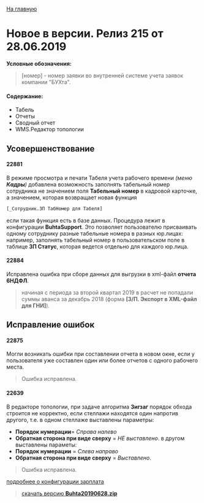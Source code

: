 ﻿[На главную](../../index.md)

# Новое в версии. Релиз 215 от 28.06.2019

**Условные обозначения:**
 >[номер] - номер заявки во внутренней системе учета заявок компании "БУХта".


#### Содержание:

- Табель
- Отчеты
- Сводный отчет
- WMS.Редактор топологии

## Усовершенствование

#### 22881
В режиме просмотра и печати Табеля учета рабочего времени _(меню __Кадры__)_ добавлена возможность заполнять табельный номер
сотрудника не значением поля __Табельный номер__ в кадровой карточке, а значением, которая возвращает новая функция
```sql
[_Сотрудник.ЗП ТабНомер для Табеля]
```
если такая функция есть в базе данных.
Процедура лежит в конфигурации __BuhtaSupport__. Это позволяет пользователю присваивать одному сотруднику разные табельные номера в разных юр.лицах:
например, заполнять табельный номер в пользовательском поле в таблице __ЗП Статус__, которая ведется отдельно для каждого юр.лица.

#### 22884
Исправлена ошибка при сборе данных для выгрузки в xml-файл __отчета 6НДФЛ__.
>начиная с периода за второй квартал 2019 в расчет не попадали суммы аванса за декабрь 2018
(форма __[З/П. Экспорт в XML-файл для ГНИ]__).

## Исправление ошибок

#### 22875
Могли возникать ошибки при составлении отчета в новом окне, если у пользователя уже составлен один или более отчетов с одного рабочего места.
>Ошибка исправлена.

#### 22639
В редакторе топологии, при задаче алгоритма __Зигзаг__ порядок обхода строится не корректно,
если стеллажи находятся один напротив другого, т.е.
в одном стеллаже выставлены параметры:
- __Порядок нумерации__= _Справа налево_
- __Обратная сторона при виде сверху__ =  _НЕ выставлено_.
в другом выставлены параметы:
- __Порядок нумерации__ = _Слева направо_
- __Обратная сторона при виде сверху__ = _Выставлено_.

>Ошибка исправлена.



[подробнее о конфигурации зарплата](Стандартная_Зарплата.htm)

> [скачать версию **Buhta20190628.zip**](Buhta20190628.zip)

